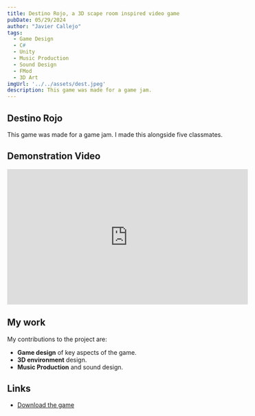 ```yaml
---
title: Destino Rojo, a 3D scape room inspired video game
pubDate: 05/29/2024
author: "Javier Callejo"
tags:
  - Game Design
  - C#
  - Unity
  - Music Production
  - Sound Design
  - FMod
  - 3D Art
imgUrl: '../../assets/dest.jpeg'
description: This game was made for a game jam.
---
```


## Destino Rojo

This game was made for a game jam. I made this alongside five classmates.

## Demonstration Video

<iframe width="560" height="315" src="https://www.youtube.com/embed/NxPzoI8BuaI?si=AYa9wmJO9F8DHfFX" title="YouTube video player" frameborder="0" allow="accelerometer; autoplay; clipboard-write; encrypted-media; gyroscope; picture-in-picture; web-share" referrerpolicy="strict-origin-when-cross-origin" allowfullscreen></iframe>

## My work

My contributions to the project are:
- **Game design** of key aspects of the game.
- **3D environment** design.
- **Music Production** and sound design.

## Links

- [Download the game](https://paula-morillas-alonso.itch.io/destinorojo)
